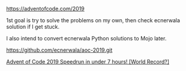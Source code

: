 https://adventofcode.com/2019

1st goal is try to solve the problems on my own, then check ecnerwala solution
if I get stuck.

I also intend to convert ecnerwala Python solutions to Mojo later.


https://github.com/ecnerwala/aoc-2019.git

[Advent of Code 2019 Speedrun in under 7 hours! [World Record?]](https://www.youtube.com/watch?v=gP_XP1HcVXs)

